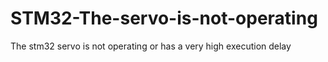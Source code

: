 # STM32-The-servo-is-not-operating
The stm32 servo is not operating or has a very high execution delay
